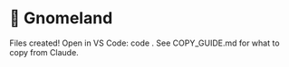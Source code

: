 # 🍄 Gnomeland
Files created! Open in VS Code: code .
See COPY_GUIDE.md for what to copy from Claude.
